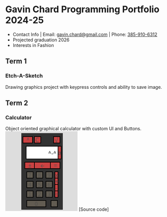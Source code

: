 # Gavin Chard Programming Portfolio 2024-25
* Contact Info | Email: [gavin.chard@gmail.com](gavin.chard@gmail.com) | Phone: [385-910-6312](385-910-6312)
* Projected graduation 2026
* Interests in Fashion

## Term 1 
### Etch-A-Sketch
Drawing graphics project with keypress controls and ability to save image.


## Term 2
### Calculator
Object oriented graphical calculator with custom UI and Buttons.
![Running App](https://github.com/GavinC07/ppf/blob/main/images/Calc1.png?raw=true)
[Source code]
